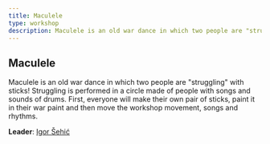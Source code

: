 ```yaml
---
title: Maculele
type: workshop
description: Maculele is an old war dance in which two people are "struggling" with sticks!
---
```


## Maculele

Maculele is an old war dance in which two people are "struggling" with sticks! Struggling is performed in a circle made of people with songs and sounds of drums. First, everyone will make their own pair of sticks, paint it in their war paint and then move the workshop movement, songs and rhythms.

**Leader**: [Igor Šehić](/workshops/leaders/igor-sehic)
